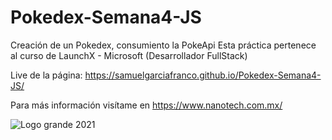 # Pokedex-Semana4-JS
Creación de un Pokedex, consumiento la PokeApi
Esta práctica pertenece al curso de LaunchX - Microsoft (Desarrollador FullStack)

Live de la página: https://samuelgarciafranco.github.io/Pokedex-Semana4-JS/

Para más información visítame en https://www.nanotech.com.mx/

![Logo grande 2021](https://user-images.githubusercontent.com/99108054/158049920-0e252fa3-146d-49c9-b2b4-ec53a1280ec7.png)
